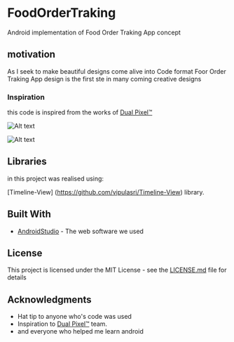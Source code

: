 # FoodOrderTraking


Android implementation of Food Order Traking App concept

## motivation

As I seek to make beautiful designs come alive into Code format Foor Order Traking App design is the first ste in many coming creative designs

### Inspiration

this code is inspired from the works of [Dual Pixel™](https://www.uplabs.com/idualpixel)

![Alt text](https://github.com/chawkiAmrouche/FoodOrderTraking/blob/master/preview.jpg)

![Alt text](https://github.com/chawkiAmrouche/FoodOrderTraking/blob/master/TrackOrders.png)
  
## Libraries

in this project was realised using:

[Timeline-View] (https://github.com/vipulasri/Timeline-View) library.


## Built With

* [AndroidStudio](https://developer.android.com/studio/index.html) - The web software we used

 
 
## License

This project is licensed under the MIT License - see the [LICENSE.md](LICENSE.md) file for details

## Acknowledgments

* Hat tip to anyone who's code was used
* Inspiration to [Dual Pixel™](https://www.uplabs.com/idualpixel) team.
* and everyone who helped me learn android

